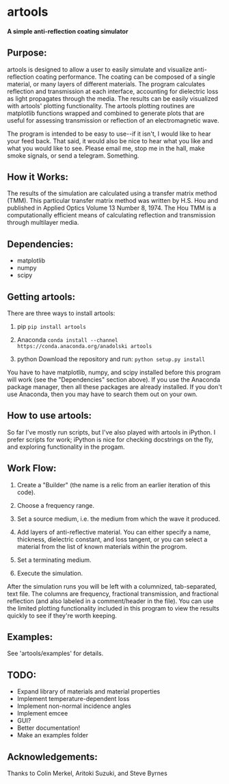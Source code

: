 artools
=======
#### A simple anti-reflection coating simulator


Purpose:
--------
artools is designed to allow a user to easily simulate and visualize anti-reflection coating performance. The coating can be composed of a single material, or many layers of different materials. The program calculates reflection and transmission at each interface, accounting for dielectric loss as light propagates through the media. The results can be easily visualized with artools' plotting functionality. The artools plotting routines are matplotlib functions wrapped and combined to generate plots that are useful for assessing transmission or reflection of an electromagnetic wave.

The program is intended to be easy to use--if it isn't, I would like to hear your feed back. That said, it would also be nice to hear what you like and what you would like to see. Please email me, stop me in the hall, make smoke signals, or send a telegram. Something.

How it Works:
-------------
The results of the simulation are calculated using a transfer matrix method (TMM). This particular transfer matrix method was written by H.S. Hou and published in Applied Optics Volume 13 Number 8, 1974. The Hou TMM is a computationally efficient means of calculating reflection and transmission through multilayer media.

Dependencies:
-------------
* matplotlib
* numpy
* scipy


Getting artools:
----------------
There are three ways to install artools:

1. pip
   `pip install artools`

2. Anaconda
   `conda install --channel https://conda.anaconda.org/anadolski artools`

3. python
   Download the repository and run:
   `python setup.py install`

You have to have matplotlib, numpy, and scipy installed before this program will work (see the "Dependencies" section above). If you use the Anaconda package manager, then all these packages are already installed. If you don't use Anaconda, then you may have to search them out on your own.

How to use artools:
-------------------
So far I've mostly run scripts, but I've also played with artools in iPython. I prefer scripts for work; iPython is nice for checking docstrings on the fly, and exploring functionality in the progam.

Work Flow:
----------
1. Create a "Builder" (the name is a relic from an earlier iteration of this code).

2. Choose a frequency range.

3. Set a source medium, i.e. the medium from which the wave it produced.

4. Add layers of anti-reflective material. You can either specify a name, thickness, dielectric constant, and loss tangent, or you can select a material from the list of known materials within the progrom.

5. Set a terminating medium.

6. Execute the simulation.

After the simulation runs you will be left with a columnized, tab-separated, text file. The columns are frequency, fractional transmission, and fractional reflection (and also labeled in a comment/header in the file). You can use the limited plotting functionality included in this program to view the results quickly to see if they're worth keeping.

Examples:
---------
See 'artools/examples' for details.

TODO:
-----
* Expand library of materials and material properties
* Implement temperature-dependent loss
* Implement non-normal incidence angles
* Implement emcee
* GUI?
* Better documentation!
* Make an examples folder

Acknowledgements:
-----------------
Thanks to Colin Merkel, Aritoki Suzuki, and Steve Byrnes 